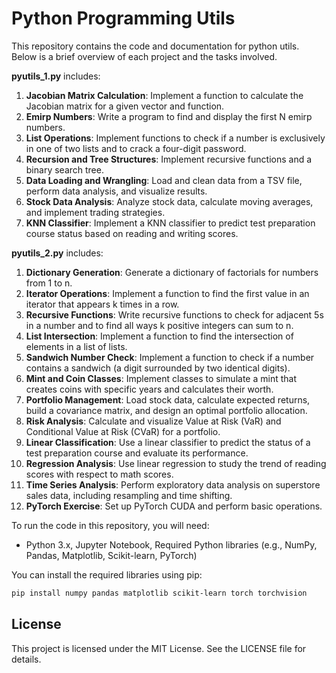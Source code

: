 # Python Programming Utils

This repository contains the code and documentation for python utils. Below is a brief overview of each project and the tasks involved.

**pyutils_1.py** includes:
1. **Jacobian Matrix Calculation**: Implement a function to calculate the Jacobian matrix for a given vector and function.
2. **Emirp Numbers**: Write a program to find and display the first N emirp numbers.
3. **List Operations**: Implement functions to check if a number is exclusively in one of two lists and to crack a four-digit password.
4. **Recursion and Tree Structures**: Implement recursive functions and a binary search tree.
5. **Data Loading and Wrangling**: Load and clean data from a TSV file, perform data analysis, and visualize results.
6. **Stock Data Analysis**: Analyze stock data, calculate moving averages, and implement trading strategies.
7. **KNN Classifier**: Implement a KNN classifier to predict test preparation course status based on reading and writing scores.

**pyutils_2.py** includes:
1. **Dictionary Generation**: Generate a dictionary of factorials for numbers from 1 to n.
2. **Iterator Operations**: Implement a function to find the first value in an iterator that appears k times in a row.
3. **Recursive Functions**: Write recursive functions to check for adjacent 5s in a number and to find all ways k positive integers can sum to n.
4. **List Intersection**: Implement a function to find the intersection of elements in a list of lists.
5. **Sandwich Number Check**: Implement a function to check if a number contains a sandwich (a digit surrounded by two identical digits).
6. **Mint and Coin Classes**: Implement classes to simulate a mint that creates coins with specific years and calculates their worth.
7. **Portfolio Management**: Load stock data, calculate expected returns, build a covariance matrix, and design an optimal portfolio allocation.
8. **Risk Analysis**: Calculate and visualize Value at Risk (VaR) and Conditional Value at Risk (CVaR) for a portfolio.
9. **Linear Classification**: Use a linear classifier to predict the status of a test preparation course and evaluate its performance.
10. **Regression Analysis**: Use linear regression to study the trend of reading scores with respect to math scores.
11. **Time Series Analysis**: Perform exploratory data analysis on superstore sales data, including resampling and time shifting.
12. **PyTorch Exercise**: Set up PyTorch CUDA and perform basic operations.

To run the code in this repository, you will need:

- Python 3.x, Jupyter Notebook, Required Python libraries (e.g., NumPy, Pandas, Matplotlib, Scikit-learn, PyTorch)

You can install the required libraries using pip:

```bash
pip install numpy pandas matplotlib scikit-learn torch torchvision
```
## License
This project is licensed under the MIT License. See the LICENSE file for details.